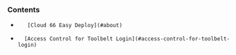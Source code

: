 ### Contents

*        [Cloud 66 Easy Deploy](#about)
*		[Access Control for Toolbelt Login](#access-control-for-toolbelt-login)

